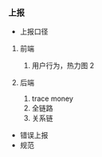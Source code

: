 ### 上报
- 上报口径

1. 前端

    1. 用户行为，热力图
    2

2. 后端

    1. trace money
    2. 全链路
    3. 关系链
- 错误上报
- 规范
